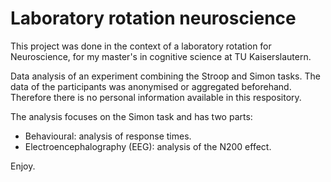 # Laboratory rotation neuroscience

This project was done in the context of a laboratory rotation for Neuroscience, for my master's in cognitive science at TU Kaiserslautern.

Data analysis of an experiment combining the Stroop and Simon tasks. The data of the participants was anonymised or aggregated beforehand. Therefore there is no personal information available in this respository.

The analysis focuses on the Simon task and has two parts:

- Behavioural: analysis of response times.
- Electroencephalography (EEG): analysis of the N200 effect.

Enjoy.
